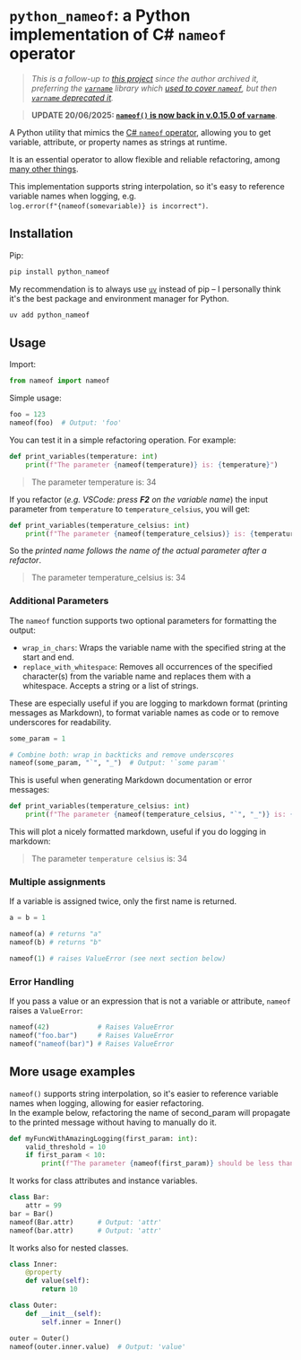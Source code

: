 # `python_nameof`: a Python implementation of C# `nameof` operator

> _This is a follow-up to [this project](https://github.com/alexmojaki/nameof) since the author archived it, preferring the [`varname`](https://github.com/pwwang/python-varname) library which [used to cover `nameof`](https://github.com/pwwang/python-varname/issues/117), but then [`varname` deprecated it](https://github.com/pwwang/python-varname/commit/1a342b3dc54f0363deb26a80dcdf608341a9594c#diff-dc2f15ddf68ad966f2e3d02f7f4e307cf691fed747df8087c10c3861e2bbc031)._

> **UPDATE 20/06/2025: [`nameof()` is now back in v.0.15.0 of `varname`](https://github.com/pwwang/python-varname/issues/117#issuecomment-2992408664)**.

A Python utility that mimics the [C# `nameof` operator](https://learn.microsoft.com/en-us/dotnet/csharp/language-reference/operators/nameof?redirectedfrom=MSDN), allowing you to get variable, attribute, or property names as strings at runtime.

It is an essential operator to allow flexible and reliable refactoring, among [many other things](https://stackoverflow.com/q/31695900/3873799).

This implementation supports string interpolation, so it's easy to reference variable names when logging, e.g.  
`log.error(f"{nameof(somevariable)} is incorrect")`.

## Installation

Pip:

```bash
pip install python_nameof
```

My recommendation is to always use [`uv`](https://docs.astral.sh/uv/) instead of pip – I personally think it's the best package and environment manager for Python.

```bash
uv add python_nameof
```

## Usage

Import:
```python
from nameof import nameof
```

Simple usage:

```python
foo = 123
nameof(foo)  # Output: 'foo'
```

You can test it in a simple refactoring operation. For example:

```python
def print_variables(temperature: int)
    print(f"The parameter {nameof(temperature)} is: {temperature}")
```

> The parameter temperature is: 34

If you refactor (_e.g. VSCode: press **F2** on the variable name_) the input parameter from `temperature` to `temperature_celsius`, you will get:
```python
def print_variables(temperature_celsius: int)
    print(f"The parameter {nameof(temperature_celsius)} is: {temperature_celsius}")
```

So the _printed name follows the name of the actual parameter after a refactor_.

> The parameter temperature_celsius is: 34



### Additional Parameters

The `nameof` function supports two optional parameters for formatting the output:

- `wrap_in_chars`: Wraps the variable name with the specified string at the start and end.
- `replace_with_whitespace`: Removes all occurrences of the specified character(s) from the variable name and replaces them with a whitespace. Accepts a string or a list of strings.

These are especially useful if you are logging to markdown format (printing messages as Markdown), to format variable names as code or to remove underscores for readability.


```python
some_param = 1

# Combine both: wrap in backticks and remove underscores
nameof(some_param, "`", "_")  # Output: '`some param`'

```

This is useful when generating Markdown documentation or error messages:

```python
def print_variables(temperature_celsius: int)
    print(f"The parameter {nameof(temperature_celsius, "`", "_")} is: {temperature_celsius}")
```

This will plot a nicely formatted markdown, useful if you do logging in markdown:
> The parameter `temperature celsius` is: 34


### Multiple assignments

If a variable is assigned twice, only the first name is returned.

```python
a = b = 1

nameof(a) # returns "a"
nameof(b) # returns "b"

nameof(1) # raises ValueError (see next section below)
```

### Error Handling

If you pass a value or an expression that is not a variable or attribute, `nameof` raises a `ValueError`:

```python
nameof(42)            # Raises ValueError
nameof("foo.bar")     # Raises ValueError
nameof("nameof(bar)") # Raises ValueError
```


## More usage examples

`nameof()` supports string interpolation, so it's easier to reference variable names when logging,
allowing for easier refactoring.  
In the example below, refactoring the name of second_param will propagate to the printed message without having to manually do it.

```python
def myFuncWithAmazingLogging(first_param: int):
    valid_threshold = 10
    if first_param < 10:
        print(f"The parameter {nameof(first_param)} should be less than {valid_threshold}")
```

It works for class attributes and instance variables.

```python
class Bar:
    attr = 99
bar = Bar()
nameof(Bar.attr)      # Output: 'attr'
nameof(bar.attr)      # Output: 'attr'
```

It works also for nested classes.

```python
class Inner:
    @property
    def value(self):
        return 10

class Outer:
    def __init__(self):
        self.inner = Inner()

outer = Outer()
nameof(outer.inner.value)  # Output: 'value'
```



